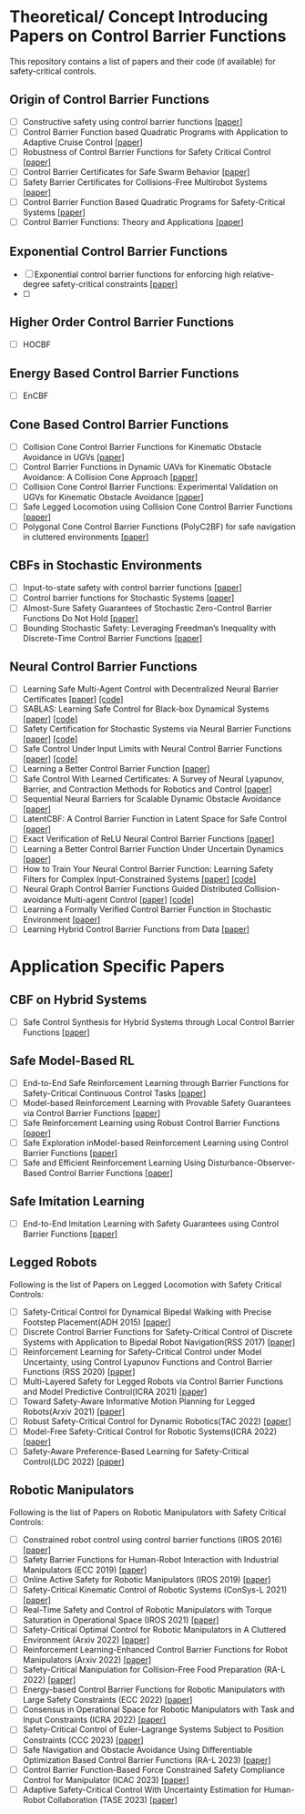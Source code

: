 # Theoretical/ Concept Introducing Papers on Control Barrier Functions

This repository contains a list of papers and their code (if available) for safety-critical controls.

## Origin of Control Barrier Functions

- [ ] Constructive safety using control barrier functions [[paper]](https://www.sciencedirect.com/science/article/pii/S1474667016355690)
- [ ] Control Barrier Function based Quadratic Programs with Application to Adaptive Cruise Control [[paper]](https://ieeexplore.ieee.org/stamp/stamp.jsp?arnumber=7040372)
- [ ] Robustness of Control Barrier Functions for Safety Critical Control [[paper]](https://arxiv.org/pdf/1612.01554.pdf)
- [ ] Control Barrier Certificates for Safe Swarm Behavior [[paper]](https://repository.gatech.edu/server/api/core/bitstreams/c20b1183-d22a-45cb-9abc-d9683945cca7/content)
- [ ] Safety Barrier Certificates for Collisions-Free Multirobot Systems [[paper]](https://ieeexplore.ieee.org/stamp/stamp.jsp?arnumber=7857061)
- [ ] Control Barrier Function Based Quadratic Programs for Safety-Critical Systems [[paper]](http://ames.caltech.edu/ames2017cbf.pdf)
- [ ] Control Barrier Functions: Theory and Applications [[paper]](https://coogan.ece.gatech.edu/papers/pdf/amesecc19.pdf)

## Exponential Control Barrier Functions

- [ ] Exponential control barrier functions for enforcing high relative-degree safety-critical constraints [[paper]](https://hybrid-robotics.berkeley.edu/publications/ACC2016_Exponential_CBF.pdf)
- [ ] 

## Higher Order Control Barrier Functions

- [ ] HOCBF


## Energy Based Control Barrier Functions

- [ ] EnCBF

## Cone Based Control Barrier Functions

- [ ] Collision Cone Control Barrier Functions for Kinematic Obstacle Avoidance in UGVs [[paper]](https://arxiv.org/pdf/2209.11524.pdf)
- [ ] Control Barrier Functions in Dynamic UAVs for Kinematic Obstacle Avoidance: A Collision Cone Approach [[paper]](https://arxiv.org/pdf/2303.15871.pdf)
- [ ] Collision Cone Control Barrier Functions: Experimental Validation on UGVs for Kinematic Obstacle Avoidance [[paper]](https://arxiv.org/pdf/2310.10839.pdf)
- [ ] Safe Legged Locomotion using Collision Cone Control Barrier Functions [[paper]](https://arxiv.org/pdf/2309.01898.pdf)
- [ ] Polygonal Cone Control Barrier Functions (PolyC2BF) for safe navigation in cluttered environments [[paper]](https://arxiv.org/pdf/2311.08787.pdf)

## CBFs in Stochastic Environments
- [ ] Input-to-state safety with control barrier functions [[paper]](https://ieeexplore.ieee.org/ielaam/7782633/8410052/8405547-aam.pdf)
- [ ] Control barrier functions for Stochastic Systems [[paper]](https://arxiv.org/abs/2003.03498.pdf)
- [ ] Almost-Sure Safety Guarantees of Stochastic Zero-Control Barrier Functions Do Not Hold [[paper]](https://arxiv.org/pdf/2312.02430v1.pdf)
- [ ] Bounding Stochastic Safety: Leveraging Freedman’s Inequality with Discrete-Time Control Barrier Functions [[paper]](https://arxiv.org/pdf/2403.05745.pdf)

## Neural Control Barrier Functions

- [ ] Learning Safe Multi-Agent Control with Decentralized Neural Barrier Certificates [[paper]](https://arxiv.org/abs/2101.05436) [[code]](https://github.com/MIT-REALM/macbf)
- [ ] SABLAS: Learning Safe Control for Black-box Dynamical Systems [[paper]](https://arxiv.org/pdf/2201.01918.pdf) [[code]](https://github.com/MIT-REALM/sablas)
- [ ] Safety Certification for Stochastic Systems via Neural Barrier Functions [[paper]](https://arxiv.org/pdf/2206.01463.pdf) [[code]](https://github.com/DAI-Lab-HERALD/neural-barrier-functions)
- [ ] Safe Control Under Input Limits with Neural Control Barrier Functions [[paper]](https://arxiv.org/abs/2211.11056) [[code]](https://github.com/sliu2019/input_limit_cbf)
- [ ] Learning a Better Control Barrier Function [[paper]](https://ieeexplore.ieee.org/stamp/stamp.jsp?arnumber=9993334)
- [ ] Safe Control With Learned Certificates: A Survey of Neural Lyapunov, Barrier, and Contraction Methods for Robotics and Control [[paper]](https://ieeexplore.ieee.org/stamp/stamp.jsp?arnumber=10015199)
- [ ] Sequential Neural Barriers for Scalable Dynamic Obstacle Avoidance [[paper]](https://arxiv.org/pdf/2307.03015.pdf)
- [ ] LatentCBF: A Control Barrier Function in Latent Space for Safe Control [[paper]](https://openreview.net/pdf?id=30L0rr9W8A)
- [ ] Exact Verification of ReLU Neural Control Barrier Functions [[paper]](https://arxiv.org/abs/2310.09360)
- [ ] Learning a Better Control Barrier Function Under Uncertain Dynamics [[paper]](https://arxiv.org/pdf/2310.04795.pdf)
- [ ] How to Train Your Neural Control Barrier Function: Learning Safety Filters for Complex Input-Constrained Systems [[paper]](https://arxiv.org/pdf/2310.15478.pdf) [[code]](https://github.com/MIT-REALM/pncbf)
- [ ] Neural Graph Control Barrier Functions Guided Distributed Collision-avoidance Multi-agent Control [[paper]](https://arxiv.org/pdf/2311.13014.pdf) [[code]](https://github.com/MIT-REALM/gcbf-pytorch)
- [ ] Learning a Formally Verified Control Barrier Function in Stochastic Environment [[paper]](https://arxiv.org/pdf/2403.19332.pdf)
- [ ] Learning Hybrid Control Barrier Functions from Data [[paper]](https://proceedings.mlr.press/v155/lindemann21a/lindemann21a.pdf)

# Application Specific Papers

## CBF on Hybrid Systems
- [ ] Safe Control Synthesis for Hybrid Systems through Local Control Barrier Functions [[paper]](https://arxiv.org/pdf/2311.17201)

## Safe Model-Based RL
- [ ] End-to-End Safe Reinforcement Learning through Barrier Functions for Safety-Critical Continuous Control Tasks [[paper]](https://public.websites.umich.edu/~orosz/articles/AAAI_2019_Richard_Richard_Joel.pdf)
- [ ] Model-based Reinforcement Learning with Provable Safety Guarantees via Control Barrier Functions [[paper]](https://ieeexplore.ieee.org/stamp/stamp.jsp?tp=&arnumber=9561253)
- [ ] Safe Reinforcement Learning using Robust Control Barrier Functions [[paper]](https://arxiv.org/pdf/2110.05415.pdf)
- [ ] Safe Exploration inModel-based Reinforcement Learning using Control Barrier Functions [[paper]](https://arxiv.org/pdf/2104.08171.pdf)
- [ ] Safe and Efficient Reinforcement Learning Using Disturbance-Observer-Based Control Barrier Functions [[paper]](https://arxiv.org/pdf/2211.17250.pdf)

## Safe Imitation Learning
- [ ] End-to-End Imitation Learning with Safety Guarantees using Control Barrier Functions [[paper]](https://arxiv.org/abs/2212.11365)


## Legged Robots
Following is the list of Papers on Legged Locomotion with Safety Critical Controls:

- [ ] Safety-Critical Control for Dynamical Bipedal Walking with Precise Footstep Placement(ADH 2015) [[paper]](https://hybrid-robotics.berkeley.edu/publications/ADHS2015_FootstepCBF.pdf)
- [ ] Discrete Control Barrier Functions for Safety-Critical Control of Discrete Systems with Application to Bipedal Robot Navigation(RSS 2017) [[paper]](https://hybrid-robotics.berkeley.edu/publications/RSS2017_Discrete_CBF.pdf)
- [ ] Reinforcement Learning for Safety-Critical Control under Model Uncertainty, using Control Lyapunov Functions and Control Barrier Functions (RSS 2020) [[paper]](https://arxiv.org/abs/2004.07584)
- [ ] Multi-Layered Safety for Legged Robots via Control Barrier Functions and Model Predictive Control(ICRA 2021) [[paper]](https://ieeexplore.ieee.org/document/9561510)
- [ ] Toward Safety-Aware Informative Motion Planning for Legged Robots(Arxiv 2021) [[paper]](https://arxiv.org/abs/2103.14252)
- [ ] Robust Safety-Critical Control for Dynamic Robotics(TAC 2022) [[paper]](https://arxiv.org/abs/2005.07284)
- [ ] Model-Free Safety-Critical Control for Robotic Systems(ICRA 2022) [[paper]](https://arxiv.org/abs/2109.09047)
- [ ] Safety-Aware Preference-Based Learning for Safety-Critical Control(LDC 2022) [[paper]](https://proceedings.mlr.press/v168/cosner22a/cosner22a.pdf)

## Robotic Manipulators
Following is the list of Papers on Robotic Manipulators with Safety Critical Controls:

- [ ] Constrained robot control using control barrier functions (IROS 2016) [[paper]](https://ieeexplore.ieee.org/document/7759067)
- [ ] Safety Barrier Functions for Human-Robot Interaction with Industrial Manipulators (ECC 2019) [[paper]](https://ieeexplore.ieee.org/document/8796235)
- [ ] Online Active Safety for Robotic Manipulators (IROS 2019) [[paper]](https://ieeexplore.ieee.org/document/8968231)
- [ ] Safety-Critical Kinematic Control of Robotic Systems (ConSys-L 2021) [[paper]](https://ieeexplore.ieee.org/document/9319250)
- [ ] Real-Time Safety and Control of Robotic Manipulators with Torque Saturation in Operational Space (IROS 2021) [[paper]](https://ieeexplore.ieee.org/document/9636794)
- [ ] Safety-Critical Optimal Control for Robotic Manipulators in A Cluttered Environment (Arxiv 2022) [[paper]](https://arxiv.org/abs/2211.04944)
- [ ] Reinforcement Learning-Enhanced Control Barrier Functions for Robot Manipulators (Arxiv 2022) [[paper]](https://arxiv.org/pdf/2211.11391.pdf)
- [ ] Safety-Critical Manipulation for Collision-Free Food Preparation (RA-L 2022) [[paper]](https://ieeexplore.ieee.org/abstract/document/9834089)
- [ ] Energy-based Control Barrier Functions for Robotic Manipulators with Large Safety Constraints (ECC 2022) [[paper]](https://ieeexplore.ieee.org/abstract/document/9838184)
- [ ] Consensus in Operational Space for Robotic Manipulators with Task and Input Constraints (ICRA 2022) [[paper]](https://ieeexplore.ieee.org/document/9811846)
- [ ] Safety-Critical Control of Euler-Lagrange Systems Subject to Position Constraints (CCC 2023) [[paper]](https://ieeexplore.ieee.org/abstract/document/10240875)
- [ ] Safe Navigation and Obstacle Avoidance Using Differentiable Optimization Based Control Barrier Functions (RA-L 2023) [[paper]](https://ieeexplore.ieee.org/abstract/document/10184036)
- [ ] Control Barrier Function-Based Force Constrained Safety Compliance Control for Manipulator (ICAC 2023) [[paper]](https://ieeexplore.ieee.org/abstract/document/10275266)
- [ ] Adaptive Safety-Critical Control With Uncertainty Estimation for Human-Robot Collaboration (TASE 2023) [[paper]](https://ieeexplore.ieee.org/abstract/document/10281398)
